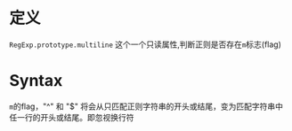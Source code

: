 # 定义
`RegExp.prototype.multiline` 这个一个只读属性,判断正则是否存在`m`标志(flag)

# Syntax
`m`的flag，"^" 和 "$" 将会从只匹配正则字符串的开头或结尾，变为匹配字符串中任一行的开头或结尾。即忽视换行符